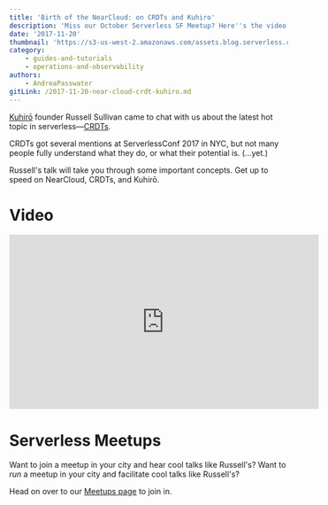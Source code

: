```yaml
---
title: 'Birth of the NearCloud: on CRDTs and Kuhiro'
description: 'Miss our October Serverless SF Meetup? Here''s the video! Learn all about CRDTs from the founder of Kuhiro, Russell Sullivan.'
date: '2017-11-20'
thumbnail: 'https://s3-us-west-2.amazonaws.com/assets.blog.serverless.com/sls-usergroup.png'
category:
    - guides-and-tutorials
    - operations-and-observability
authors:
    - AndreaPasswater
gitLink: /2017-11-20-near-cloud-crdt-kuhiro.md
---
```


[Kuhirō](http://www.kuhiro.com) founder Russell Sullivan came to chat with us about the latest hot topic in serverless—[CRDTs](https://serverless.com/blog/crdt-explained-supercharge-serverless-at-edge/).

CRDTs got several mentions at ServerlessConf 2017 in NYC, but not many people fully understand what they do, or what their potential is. (...yet.)

Russell's talk will take you through some important concepts. Get up to speed on NearCloud, CRDTs, and Kuhirō.

# Video

<iframe width="560" height="315" src="https://www.youtube.com/embed/B-qNGytPOEU" frameborder="0" allowfullscreen></iframe>

# Serverless Meetups

Want to join a meetup in your city and hear cool talks like Russell's? Want to *run* a meetup in your city and facilitate cool talks like Russell's?

Head on over to our [Meetups page](https://serverless.com/community/meetups/) to join in.
